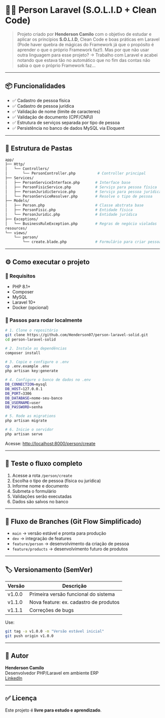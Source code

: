 # 👨‍💻 Person Laravel (S.O.L.I.D + Clean Code)

> Projeto criado por **Henderson Camilo** com o objetivo de estudar e aplicar os princípios **S.O.L.I.D**, Clean Code e boas práticas em Laravel (Pode haver quebra de mágicas do Framework já que o propósito é aprender o que o próprio Framework faz!).
> Mas por que não usar outra linguagem para esse projeto? -> Trabalho com Laravel e acabei notando que estava tão no automático que no fim das contas
> não sabia o que o próprio Framework faz...

---

## 📦 Funcionalidades

-   ✅ Cadastro de pessoa física
-   ✅ Cadastro de pessoa jurídica
-   ✅ Validação de nome (limite de caracteres)
-   ✅ Validação de documento (CPF/CNPJ)
-   ✅ Estrutura de serviços separada por tipo de pessoa
-   ✅ Persistência no banco de dados MySQL via Eloquent

---

## 🧱 Estrutura de Pastas

```bash
app/
├── Http/
│   └── Controllers/
│       └── PersonController.php          # Controller principal
├── Services/
│   ├── PersonServiceInterface.php       # Interface base
│   ├── PersonFisicService.php           # Serviço para pessoa física
│   ├── PersonJuridicService.php         # Serviço para pessoa jurídica
│   └── PersonServiceResolver.php        # Resolve o tipo de pessoa
├── Models/
│   ├── Person.php                       # Classe abstrata base
│   ├── PersonFisic.php                  # Entidade física
│   └── PersonJuridic.php                # Entidade jurídica
├── Exceptions/
│   └── BusinessRuleException.php        # Regras de negócio violadas
resources/
└── views/
    └── person/
        └── create.blade.php             # Formulário para criar pessoa
```

---

## ⚙️ Como executar o projeto

### 🔧 Requisitos

-   PHP 8.1+
-   Composer
-   MySQL
-   Laravel 10+
-   Docker (opcional)

### 🚀 Passos para rodar localmente

```bash
# 1. Clone o repositório
git clone https://github.com/Henderson07/person-laravel-solid.git
cd person-laravel-solid

# 2. Instale as dependências
composer install

# 3. Copie e configure o .env
cp .env.example .env
php artisan key:generate

# 4. Configure o banco de dados no .env
DB_CONNECTION=mysql
DB_HOST=127.0.0.1
DB_PORT=3306
DB_DATABASE=nome-seu-banco
DB_USERNAME=user
DB_PASSWORD=senha

# 5. Rode as migrations
php artisan migrate

# 6. Inicie o servidor
php artisan serve
```

Acesse: [http://localhost:8000/person/create](http://localhost:8000/person/create)

---

## 🧪 Teste o fluxo completo

1. Acesse a rota `/person/create`
2. Escolha o tipo de pessoa (física ou jurídica)
3. Informe nome e documento
4. Submeta o formulário
5. Validações serão executadas
6. Dados são salvos no banco

---

## 🧭 Fluxo de Branches (Git Flow Simplificado)

-   `main` → versão estável e pronta para produção
-   `dev` → integração de features
-   `feature/person` → desenvolvimento da criação de pessoa
-   `feature/products` → desenvolvimento futuro de produtos

---

## 🏷️ Versionamento (SemVer)

| Versão | Descrição                              |
| ------ | -------------------------------------- |
| v1.0.0 | Primeira versão funcional do sistema   |
| v1.1.0 | Nova feature: ex. cadastro de produtos |
| v1.1.1 | Correções de bugs                      |

Use:

```bash
git tag -a v1.0.0 -m "Versão estável inicial"
git push origin v1.0.0
```

---

## 👤 Autor

**Henderson Camilo**  
Desenvolvedor PHP/Laravel em ambiente ERP  
[LinkedIn](https://www.linkedin.com/in/henderson-camilo-gomes-da-silva-5468a1211/)

---

## ✅ Licença

Este projeto é **livre para estudo e aprendizado**.
